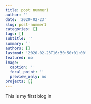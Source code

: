 ```yaml
---
title: post nummer1
author: ''
date: '2020-02-23'
slug: post-nummer1
categories: []
tags: []
subtitle: ''
summary: ''
authors: []
lastmod: '2020-02-23T16:30:50+01:00'
featured: no
image:
  caption: ''
  focal_point: ''
  preview_only: no
projects: []
---
```


This is my first blog in 
